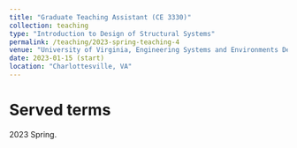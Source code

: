```yaml
---
title: "Graduate Teaching Assistant (CE 3330)"
collection: teaching
type: "Introduction to Design of Structural Systems"
permalink: /teaching/2023-spring-teaching-4
venue: "University of Virginia, Engineering Systems and Environments Department (ESE)"
date: 2023-01-15 (start)
location: "Charlottesville, VA"
---
```


Served terms
======
2023 Spring.
